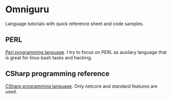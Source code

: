 # Omniguru
Language tutorials with quick reference sheet and code samples. 

## PERL
[Perl programming language](perl.md). I try to focus on PERL as auxilary language that is great for linux bash tasks and hacking.

## CSharp programming reference
[CSharp programming language](csharp.md). Only netcore and standard features are used.
